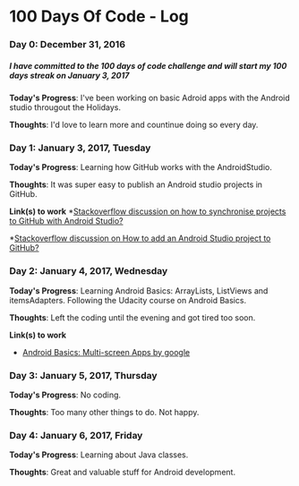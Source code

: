 # 100 Days Of Code - Log

### Day 0: December 31, 2016
##### I have committed to the 100 days of code challenge and will start my 100 days streak on January 3, 2017

**Today's Progress**: I've been working on basic Adroid apps with the Android studio througout the Holidays.

**Thoughts**: I'd love to learn more and countinue doing so every day.

### Day 1: January 3, 2017, Tuesday

**Today's Progress**: Learning how GitHub works with the AndroidStudio.

**Thoughts**: It was super easy to publish an Android studio projects in GitHub.

**Link(s) to work**
*[Stackoverflow discussion on how to synchronise projects to GitHub with Android Studio?](http://stackoverflow.com/questions/16644946/how-do-you-synchronise-projects-to-github-with-android-studio)

*[Stackoverflow discussion on How to add an Android Studio project to GitHub?](http://stackoverflow.com/questions/37093723/how-to-add-an-android-studio-project-to-github)

### Day 2: January 4, 2017, Wednesday

**Today's Progress**: Learning Android Basics: ArrayLists, ListViews and itemsAdapters. Following the Udacity course on Android Basics.

**Thoughts**: Left the coding until the evening and got tired too soon.

**Link(s) to work**
* [Android Basics: Multi-screen Apps by google](https://www.udacity.com/course/android-basics-multi-screen-apps--ud839)

### Day 3: January 5, 2017, Thursday

**Today's Progress**: No coding.

**Thoughts**: Too many other things to do. Not happy.

### Day 4: January 6, 2017, Friday

**Today's Progress**: Learning about Java classes.

**Thoughts**: Great and valuable stuff for Android development.
